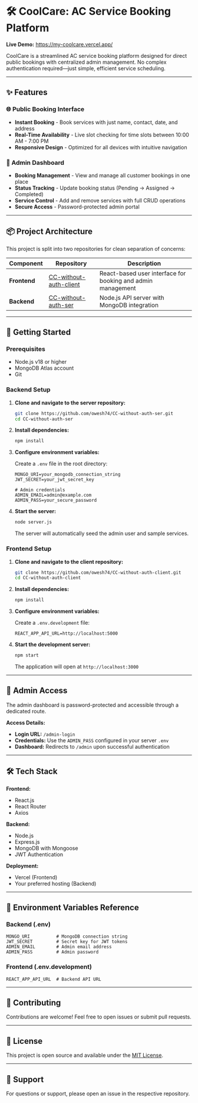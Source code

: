 # 🛠️ CoolCare: AC Service Booking Platform

**Live Demo:** https://my-coolcare.vercel.app/

CoolCare is a streamlined AC service booking platform designed for direct public bookings with centralized admin management. No complex authentication required—just simple, efficient service scheduling.

---

## ✨ Features

### 🌐 Public Booking Interface
- **Instant Booking** - Book services with just name, contact, date, and address
- **Real-Time Availability** - Live slot checking for time slots between 10:00 AM - 7:00 PM
- **Responsive Design** - Optimized for all devices with intuitive navigation

### 🔐 Admin Dashboard
- **Booking Management** - View and manage all customer bookings in one place
- **Status Tracking** - Update booking status (Pending → Assigned → Completed)
- **Service Control** - Add and remove services with full CRUD operations
- **Secure Access** - Password-protected admin portal

---

## 📦 Project Architecture

This project is split into two repositories for clean separation of concerns:

| Component | Repository | Description |
|-----------|------------|-------------|
| **Frontend** | [CC-without-auth-client](https://github.com/owesh74/CC-without-auth-client) | React-based user interface for booking and admin management |
| **Backend** | [CC-without-auth-ser](https://github.com/owesh74/CC-without-auth-ser) | Node.js API server with MongoDB integration |

---

## 🚀 Getting Started

### Prerequisites
- Node.js v18 or higher
- MongoDB Atlas account
- Git

### Backend Setup

1. **Clone and navigate to the server repository:**
   ```bash
   git clone https://github.com/owesh74/CC-without-auth-ser.git
   cd CC-without-auth-ser
   ```

2. **Install dependencies:**
   ```bash
   npm install
   ```

3. **Configure environment variables:**
   
   Create a `.env` file in the root directory:
   ```env
   MONGO_URI=your_mongodb_connection_string
   JWT_SECRET=your_jwt_secret_key
   
   # Admin credentials
   ADMIN_EMAIL=admin@example.com
   ADMIN_PASS=your_secure_password
   ```

4. **Start the server:**
   ```bash
   node server.js
   ```
   
   The server will automatically seed the admin user and sample services.

### Frontend Setup

1. **Clone and navigate to the client repository:**
   ```bash
   git clone https://github.com/owesh74/CC-without-auth-client.git
   cd CC-without-auth-client
   ```

2. **Install dependencies:**
   ```bash
   npm install
   ```

3. **Configure environment variables:**
   
   Create a `.env.development` file:
   ```env
   REACT_APP_API_URL=http://localhost:5000
   ```

4. **Start the development server:**
   ```bash
   npm start
   ```
   
   The application will open at `http://localhost:3000`

---

## 🔑 Admin Access

The admin dashboard is password-protected and accessible through a dedicated route.

**Access Details:**
- **Login URL:** `/admin-login`
- **Credentials:** Use the `ADMIN_PASS` configured in your server `.env`
- **Dashboard:** Redirects to `/admin` upon successful authentication

---

## 🛠️ Tech Stack

**Frontend:**
- React.js
- React Router
- Axios

**Backend:**
- Node.js
- Express.js
- MongoDB with Mongoose
- JWT Authentication

**Deployment:**
- Vercel (Frontend)
- Your preferred hosting (Backend)

---

## 📝 Environment Variables Reference

### Backend (.env)
```env
MONGO_URI          # MongoDB connection string
JWT_SECRET         # Secret key for JWT tokens
ADMIN_EMAIL        # Admin email address
ADMIN_PASS         # Admin password
```

### Frontend (.env.development)
```env
REACT_APP_API_URL  # Backend API URL
```

---

## 🤝 Contributing

Contributions are welcome! Feel free to open issues or submit pull requests.

---

## 📄 License

This project is open source and available under the [MIT License](LICENSE).

---

## 📧 Support

For questions or support, please open an issue in the respective repository.